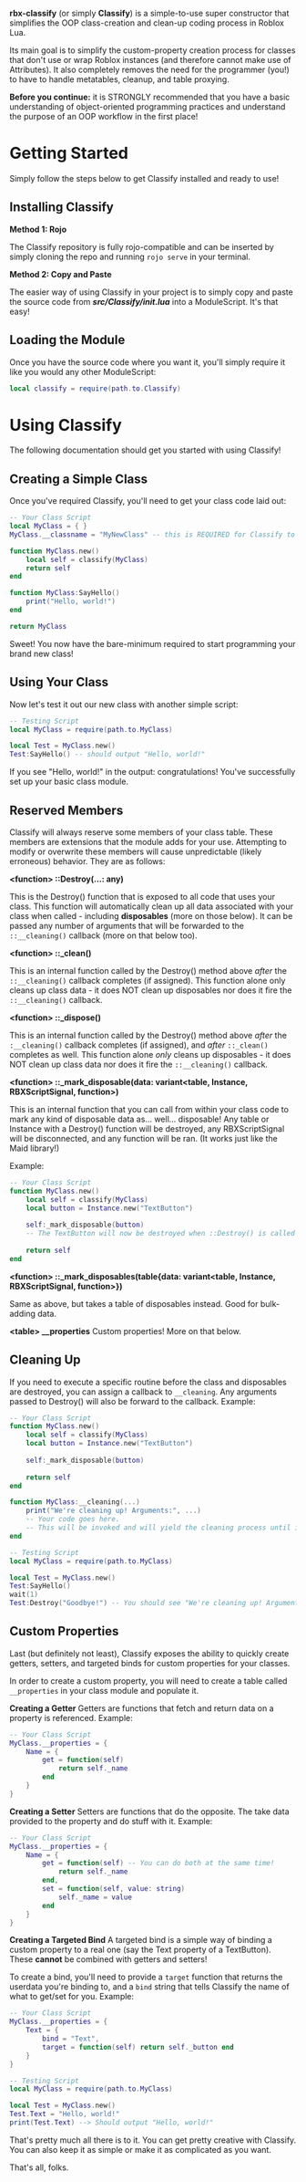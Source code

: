 
**rbx-classify** (or simply **Classify**) is a simple-to-use super constructor that simplifies the OOP class-creation and clean-up coding process in Roblox Lua.

Its main goal is to simplify the custom-property creation process for classes that don't use or wrap Roblox instances (and therefore cannot make use of Attributes). It also completely removes the need for the programmer (you!) to have to handle metatables, cleanup, and table proxying.

**Before you continue:** it is STRONGLY recommended that you have a basic understanding of object-oriented programming practices and understand the purpose of an OOP workflow in the first place!

# Getting Started
Simply follow the steps below to get Classify installed and ready to use!

## Installing Classify
**Method 1: Rojo**

The Classify repository is fully rojo-compatible and can be inserted by simply cloning the repo and running `rojo serve` in your terminal.

**Method 2: Copy and Paste**

The easier way of using Classify in your project is to simply copy and paste the source code from ___src/Classify/init.lua___ into a ModuleScript. It's that easy!

## Loading the Module
Once you have the source code where you want it, you'll simply require it like you would any other ModuleScript:
```lua
local classify = require(path.to.Classify)
```

# Using Classify
The following documentation should get you started with using Classify!

## Creating a Simple Class
Once you've required Classify, you'll need to get your class code laid out:
```lua
-- Your Class Script
local MyClass = { }
MyClass.__classname = "MyNewClass" -- this is REQUIRED for Classify to accept your code

function MyClass.new()
	local self = classify(MyClass)
	return self
end

function MyClass:SayHello()
	print("Hello, world!")
end

return MyClass
```
Sweet! You now have the bare-minimum required to start programming your brand new class!

## Using Your Class
Now let's test it out our new class with another simple script:
```lua
-- Testing Script
local MyClass = require(path.to.MyClass)

local Test = MyClass.new()
Test:SayHello() -- should output "Hello, world!"
```
If you see "Hello, world!" in the output: congratulations! You've successfully set up your basic class module.

## Reserved Members
Classify will always reserve some members of your class table. These members are extensions that the module adds for your use. Attempting to modify or overwrite these members will cause unpredictable (likely erroneous) behavior. They are as follows:

**\<function\> ::Destroy(...: any)**

This is the Destroy() function that is exposed to all code that uses your class. This function will automatically clean up all data associated with your class when called - including **disposables** (more on those below). It can be passed any number of arguments that will be forwarded to the `::__cleaning()` callback (more on that below too).

**\<function\> ::_clean()**

This is an internal function called by the Destroy() method above *after* the `::__cleaning()` callback completes (if assigned). This function alone only cleans up class data - it does NOT clean up disposables nor does it fire the `::__cleaning()` callback.

**\<function\> ::_dispose()**

This is an internal function called by the Destroy() method above *after* the `:__cleaning()` callback completes (if assigned), and *after* `::_clean()` completes as well. This function alone *only* cleans up disposables - it does NOT clean up class data nor does it fire the `::__cleaning()` callback.

**\<function\> ::_mark_disposable(data: variant\<table, Instance, RBXScriptSignal, function>\)**

This is an internal function that you can call from within your class code to mark any kind of disposable data as... well... disposable! Any table or Instance with a Destroy() function will be destroyed, any RBXScriptSignal will be disconnected, and any function will be ran. (It works just like the Maid library!)

Example:
```lua
-- Your Class Script
function MyClass.new()
	local self = classify(MyClass)
	local button = Instance.new("TextButton")
	
	self:_mark_disposable(button)
	-- The TextButton will now be destroyed when ::Destroy() is called on this class
	
	return self
end
```

**\<function\> ::_mark_disposables(table{data: variant\<table, Instance, RBXScriptSignal, function>}\)**

Same as above, but takes a table of disposables instead. Good for bulk-adding data.

**\<table\> __properties**
Custom properties! More on that below.

## Cleaning Up
If you need to execute a specific routine before the class and disposables are destroyed, you can assign a callback to `__cleaning`. Any arguments passed to Destroy() will also be forward to the callback. Example:
```lua
-- Your Class Script
function MyClass.new()
	local self = classify(MyClass)
	local button = Instance.new("TextButton")
	
	self:_mark_disposable(button)
	
	return self
end

function MyClass:__cleaning(...)
	print("We're cleaning up! Arguments:", ...)
	-- Your code goes here.
	-- This will be invoked and will yield the cleaning process until it's complete.
end
```
```lua
-- Testing Script
local MyClass = require(path.to.MyClass)

local Test = MyClass.new()
Test:SayHello()
wait(1)
Test:Destroy("Goodbye!") -- You should see "We're cleaning up! Arguments: Goodbye!" in the output.
```

## Custom Properties
Last (but definitely not least), Classify exposes the ability to quickly create getters, setters, and targeted binds for custom properties for your classes.

In order to create a custom property, you will need to create a table called `__properties` in your class module and populate it.

**Creating a Getter**
Getters are functions that fetch and return data on a property is referenced. Example:
```lua
-- Your Class Script
MyClass.__properties = {
	Name = {
		get = function(self)
			return self._name
		end
	}
}
```

**Creating a Setter**
Setters are functions that do the opposite. The take data provided to the property and do stuff with it. Example:
```lua
-- Your Class Script
MyClass.__properties = {
	Name = {
		get = function(self) -- You can do both at the same time!
			return self._name
		end,
		set = function(self, value: string)
			self._name = value
		end
	}
}
```

**Creating a Targeted Bind**
A targeted bind is a simple way of binding a custom property to a real one (say the Text property of a TextButton). These **cannot** be combined with getters and setters!

To create a bind, you'll need to provide a `target` function that returns the userdata you're binding to, and a `bind` string that tells Classify the name of what to get/set for you. Example:
```lua
-- Your Class Script
MyClass.__properties = {
	Text = {
		bind = "Text",
		target = function(self) return self._button end
	}
}
```
```lua
-- Testing Script
local MyClass = require(path.to.MyClass)

local Test = MyClass.new()
Test.Text = "Hello, world!"
print(Test.Text) --> Should output "Hello, world!"
```

That's pretty much all there is to it. You can get pretty creative with Classify. You can also keep it as simple or make it as complicated as you want.

That's all, folks.